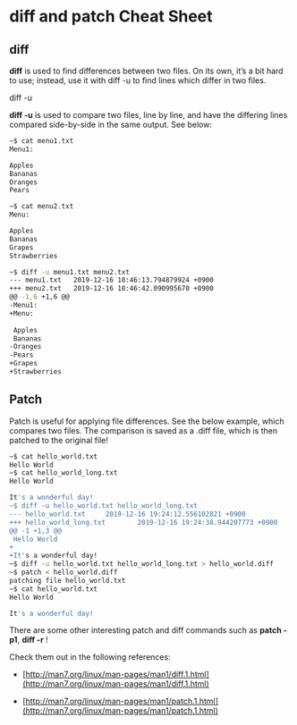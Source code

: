 # diff and patch Cheat Sheet

## diff

**diff** is used to find differences between two files. On its own, it’s a bit hard to use; instead, use it with diff -u to find lines which differ in two files.

diff -u

**diff -u** is used to compare two files, line by line, and have the differing lines compared side-by-side in the same output. See below:

```bash
~$ cat menu1.txt 
Menu1:

Apples
Bananas
Oranges
Pears

~$ cat menu2.txt 
Menu:

Apples
Bananas
Grapes
Strawberries

~$ diff -u menu1.txt menu2.txt 
--- menu1.txt   2019-12-16 18:46:13.794879924 +0900
+++ menu2.txt   2019-12-16 18:46:42.090995670 +0900
@@ -1,6 +1,6 @@
-Menu1:
+Menu:
 
 Apples
 Bananas
-Oranges
-Pears
+Grapes
+Strawberries
```

## Patch

Patch is useful for applying file differences. See the below example, which compares two files. The comparison is saved as a .diff file, which is then patched to the original file!

```bash
~$ cat hello_world.txt 
Hello World
~$ cat hello_world_long.txt 
Hello World

It's a wonderful day!
~$ diff -u hello_world.txt hello_world_long.txt 
--- hello_world.txt     2019-12-16 19:24:12.556102821 +0900
+++ hello_world_long.txt        2019-12-16 19:24:38.944207773 +0900
@@ -1 +1,3 @@
 Hello World
+
+It's a wonderful day!
~$ diff -u hello_world.txt hello_world_long.txt > hello_world.diff
~$ patch < hello_world.diff 
patching file hello_world.txt
~$ cat hello_world.txt 
Hello World

It's a wonderful day!
```

There are some other interesting patch and diff commands such as **patch -p1**, **diff -r** !

Check them out in the following references:

- [http://man7.org/linux/man-pages/man1/diff.1.html](http://man7.org/linux/man-pages/man1/diff.1.html)

- [http://man7.org/linux/man-pages/man1/patch.1.html](http://man7.org/linux/man-pages/man1/patch.1.html)
